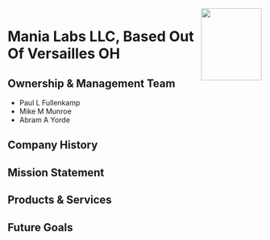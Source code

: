 <!-- Custom Image Allignment https://davidwells.io/snippets/how-to-align-images-in-markdown -->
<img align="right" width="120" height="143" src="https://user-images.githubusercontent.com/33256566/202823882-be3b80ad-8a93-4659-9aff-fc2a46500485.png">

<!-- 
Company Overview Description https://www.nerdwallet.com/article/small-business/company-overview 
Strong Example to Reference https://www.starbucks.com/about-us/
-->
# Mania Labs LLC, Based Out Of Versailles OH

## Ownership & Management Team
<!-- Break down who owns your business and how each owner is involved with the business. What shares of the company belong to whom? If you have a highly involved management team, share their names and key roles with the company as well. -->
* Paul L Fullenkamp
* Mike M Munroe
* Abram A Yorde

## Company History
<!-- Part of what makes your company unique is its history. And, even startups have some history. Don’t put too much focus on this section, but do add some personality and interesting details if possible, especially if they relate to your company culture. -->

## Mission Statement
<!-- Your company’s mission statement should be included in the company overview. If you don’t yet have a company mission statement, that’s okay. Think of a mission statement as the purpose of your company.

If you don’t have one, you can create one with your team. Or you can simply replace the mission statement with a problem statement. Your business idea should exist to solve a problem or pain point faced by your customers. Share what that problem is and what your business does to solve it. That’s essentially your mission statement. -->

## Products & Services
<!-- This section of the company overview is where you can share the nitty-gritty details of your business. Talk about what product or service you provide and to whom you provide it. You can share some numbers here, but in general, save the numbers for later in your business plan.

The company overview should give the reader a general understanding of your business, your product or service, and your customer. If they’re interested to know more, they’ll reach out to you for a meeting or take the time to read the rest of your business plan. Keep it simple and straightforward here. -->

## Future Goals
<!-- While concrete details and facts about your business are important to whoever is reading your company overview, it’s also important to share your dreams and your vision. If you’re writing a business plan for a business that’s already in place, it’s very likely you’re looking for business financing to scale or solve a business problem. If you’re just starting out, though, then it’s likely you’re hoping to find startup funding.

The section on your future business goals should include a brief description of your growth goals for your business. Where you are now tells the reader a lot, but they also want to know where you plan to go. -->


